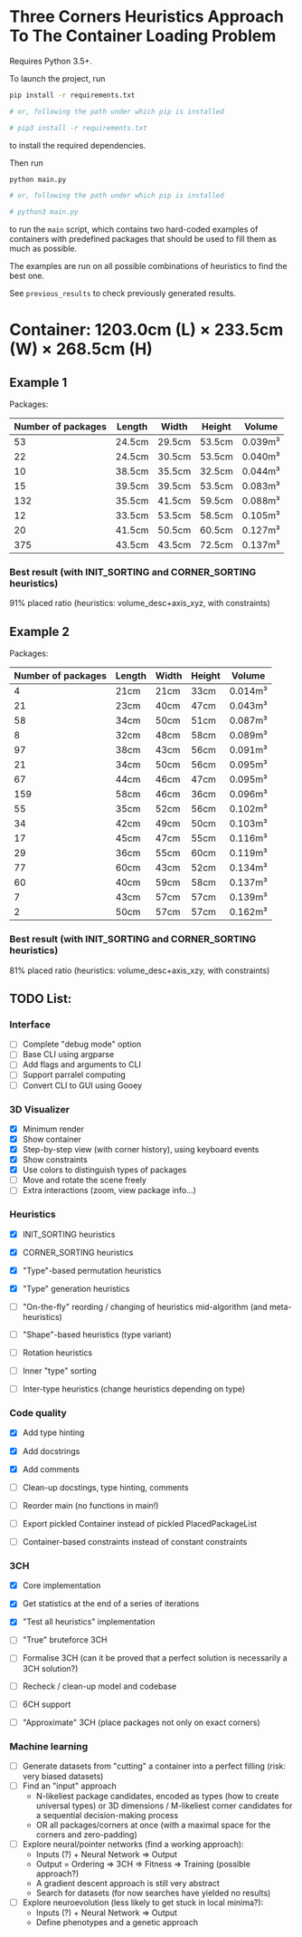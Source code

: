 # Three Corners Heuristics Approach To The Container Loading Problem

Requires Python 3.5+.

To launch the project, run

```bash
pip install -r requirements.txt

# or, following the path under which pip is installed

# pip3 install -r requirements.txt
```

to install the required dependencies.

Then run

```bash
python main.py

# or, following the path under which pip is installed

# python3 main.py
```

to run the `main` script, which contains two hard-coded examples of containers with predefined packages that should be used to fill them as much as possible.

The examples are run on all possible combinations of heuristics to find the best one.

See `previous_results` to check previously generated results.


# Container: 1203.0cm (L) × 233.5cm (W) × 268.5cm (H)

## Example 1

Packages:

| Number of packages | Length | Width  | Height | Volume  |
| ------------------ | ------ | ------ | ------ | ------- |
| 53                 | 24.5cm | 29.5cm | 53.5cm | 0.039m³ |
| 22                 | 24.5cm | 30.5cm | 53.5cm | 0.040m³ |
| 10                 | 38.5cm | 35.5cm | 32.5cm | 0.044m³ |
| 15                 | 39.5cm | 39.5cm | 53.5cm | 0.083m³ |
| 132                | 35.5cm | 41.5cm | 59.5cm | 0.088m³ |
| 12                 | 33.5cm | 53.5cm | 58.5cm | 0.105m³ |
| 20                 | 41.5cm | 50.5cm | 60.5cm | 0.127m³ |
| 375                | 43.5cm | 43.5cm | 72.5cm | 0.137m³ |

### Best result (with INIT_SORTING and CORNER_SORTING heuristics)
91% placed ratio (heuristics: volume_desc+axis_xyz, with constraints)

## Example 2

Packages:

| Number of packages | Length | Width | Height | Volume  |
| ------------------ | ------ | ----- | ------ | ------- |
| 4                  | 21cm   | 21cm  | 33cm   | 0.014m³ |
| 21                 | 23cm   | 40cm  | 47cm   | 0.043m³ |
| 58                 | 34cm   | 50cm  | 51cm   | 0.087m³ |
| 8                  | 32cm   | 48cm  | 58cm   | 0.089m³ |
| 97                 | 38cm   | 43cm  | 56cm   | 0.091m³ |
| 21                 | 34cm   | 50cm  | 56cm   | 0.095m³ |
| 67                 | 44cm   | 46cm  | 47cm   | 0.095m³ |
| 159                | 58cm   | 46cm  | 36cm   | 0.096m³ |
| 55                 | 35cm   | 52cm  | 56cm   | 0.102m³ |
| 34                 | 42cm   | 49cm  | 50cm   | 0.103m³ |
| 17                 | 45cm   | 47cm  | 55cm   | 0.116m³ |
| 29                 | 36cm   | 55cm  | 60cm   | 0.119m³ |
| 77                 | 60cm   | 43cm  | 52cm   | 0.134m³ |
| 60                 | 40cm   | 59cm  | 58cm   | 0.137m³ |
| 7                  | 43cm   | 57cm  | 57cm   | 0.139m³ |
| 2                  | 50cm   | 57cm  | 57cm   | 0.162m³ |


### Best result (with INIT_SORTING and CORNER_SORTING heuristics)
81% placed ratio (heuristics: volume_desc+axis_xzy, with constraints)


## TODO List:

### Interface
- [ ] Complete "debug mode" option
- [ ] Base CLI using argparse
- [ ] Add flags and arguments to CLI
- [ ] Support parralel computing
- [ ] Convert CLI to GUI using Gooey

### 3D Visualizer
- [X] Minimum render
- [X] Show container
- [X] Step-by-step view (with corner history), using keyboard events
- [X] Show constraints
- [X] Use colors to distinguish types of packages
- [ ] Move and rotate the scene freely
- [ ] Extra interactions (zoom, view package info...)

### Heuristics
- [X] INIT_SORTING heuristics
- [X] CORNER_SORTING heuristics
- [X] "Type"-based permutation heuristics
- [X] "Type" generation heuristics
- [ ] "On-the-fly" reording / changing of heuristics mid-algorithm (and meta-heuristics)
- [ ] "Shape"-based heuristics (type variant)
- [ ] Rotation heuristics
- [ ] Inner "type" sorting
- [ ] Inter-type heuristics (change heuristics depending on type)


### Code quality
- [X] Add type hinting
- [X] Add docstrings
- [X] Add comments
- [ ] Clean-up docstings, type hinting, comments
- [ ] Reorder main (no functions in main!)
- [ ] Export pickled Container instead of pickled PlacedPackageList
- [ ] Container-based constraints instead of constant constraints


### 3CH

- [X] Core implementation
- [X] Get statistics at the end of a series of iterations
- [X] "Test all heuristics" implementation
- [ ] "True" bruteforce 3CH
- [ ] Formalise 3CH (can it be proved that a perfect solution is necessarily a 3CH solution?)
- [ ] Recheck / clean-up model and codebase
- [ ] 6CH support
- [ ] "Approximate" 3CH (place packages not only on exact corners)


### Machine learning

- [ ] Generate datasets from "cutting" a container into a perfect filling (risk: very biased datasets)
- [ ] Find an "input" approach
  - N-likeliest package candidates, encoded as types (how to create universal types) or 3D dimensions / M-likeliest corner candidates for a sequential decision-making process
  - OR all packages/corners at once (with a maximal space for the corners and zero-padding)
- [ ] Explore neural/pointer networks (find a working approach):
    - Inputs (?) + Neural Network => Output
    - Output = Ordering => 3CH => Fitness => Training (possible approach?)
    - A gradient descent approach is still very abstract
    - Search for datasets (for now searches have yielded no results)
- [ ] Explore neuroevolution (less likely to get stuck in local minima?):
    - Inputs (?) + Neural Network => Output
    - Define phenotypes and a genetic approach
